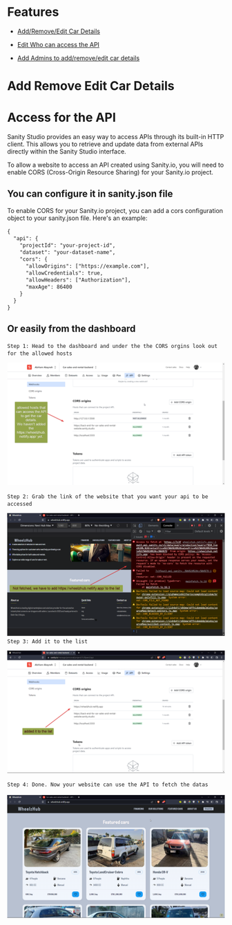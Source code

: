 # Features
- [Add/Remove/Edit Car Details](#)

- [Edit Who can access the API](#Access-for-the-API)
  
- [Add Admins to add/remove/edit car details](#)

# Add Remove Edit Car Details


# Access for the API

Sanity Studio provides an easy way to access APIs through its built-in HTTP client. This allows you to retrieve and update data from external APIs directly within the Sanity Studio interface.

To allow a website to access an API created using Sanity.io, you will need to enable CORS (Cross-Origin Resource Sharing) for your Sanity.io project.



## You can configure it in sanity.json file

To enable CORS for your Sanity.io project, you can add a cors configuration object to your sanity.json file. Here's an example:

```
{
  "api": {
    "projectId": "your-project-id",
    "dataset": "your-dataset-name",
    "cors": {
      "allowOrigins": ["https://example.com"],
      "allowCredentials": true,
      "allowHeaders": ["Authorization"],
      "maxAge": 86400
    }
  }
}
```

## Or easily from the dashboard

`Step 1: Head to the dashboard and under the the CORS orgins look out for the allowed hosts`<br>

![alt text](image/1.png)
<br>

`Step 2: Grab the link of the website that you want your api to be accessed`<br>

![alt text](image/2.png)
<br>
`Step 3: Add it to the list`<br>

![alt text](image/3.png)
<br>

`Step 4: Done. Now your website can use the API to fetch the datas`<br><br>
![alt text](image/4.png)
<br>
